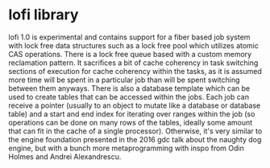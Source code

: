 # lofi library
lofi 1.0 is experimental and contains support for a fiber based job system with lock free data structures such as a lock free pool which utilizes atomic CAS operations.
There is a lock free queue based with a custom memory reclamation pattern. It sacrifices a bit of cache coherency in task switching sections of execution for cache coherency within the tasks, as it is assumed more time will be spent in a particular job than will be spent switching between them anyways.
There is also a database template which can be used to create tables that can be accessed within the jobs.
Each job can receive a pointer (usually to an object to mutate like a database or database table) and a start and end index for iterating over ranges within the job (so operations can be done on many
rows of the tables, ideally some amount that can fit in the cache of a single processor).
Otherwise, it's very similar to the engine foundation presented in the 2016 gdc talk about the naughty dog engine, but with a bunch more metaprogramming with inspo from Odin Holmes and Andrei Alexandrescu.
